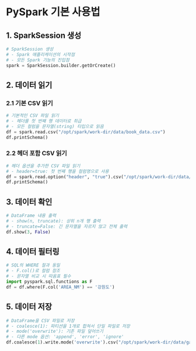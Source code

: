 # PySpark 기본 사용법

## 1. SparkSession 생성
```python
# SparkSession 생성
# - Spark 애플리케이션의 시작점
# - 모든 Spark 기능의 진입점
spark = SparkSession.builder.getOrCreate()
```

## 2. 데이터 읽기

### 2.1 기본 CSV 읽기
```python
# 기본적인 CSV 파일 읽기
# - 헤더를 첫 번째 행 데이터로 취급
# - 모든 컬럼을 문자열(string) 타입으로 읽음
df = spark.read.csv("/opt/spark/work-dir/data/book_data.csv")
df.printSchema()
```

### 2.2 헤더 포함 CSV 읽기
```python
# 헤더 옵션을 추가한 CSV 파일 읽기
# - header=true: 첫 번째 행을 컬럼명으로 사용
df = spark.read.option("header", "true").csv("/opt/spark/work-dir/data/book_data.csv")
df.printSchema()
```

## 3. 데이터 확인
```python
# DataFrame 내용 출력
# - show(n, truncate): 상위 n개 행 출력
# - truncate=False: 긴 문자열을 자르지 않고 전체 출력
df.show(3, False)
```

## 4. 데이터 필터링
```python
# SQL의 WHERE 절과 동일
# - F.col()로 컬럼 참조
# - 문자열 비교 시 따옴표 필수
import pyspark.sql.functions as F
df = df.where(F.col('AREA_NM') == '강원도')
```

## 5. 데이터 저장
```python
# DataFrame을 CSV 파일로 저장
# - coalesce(1): 파티션을 1개로 합쳐서 단일 파일로 저장
# - mode('overwrite'): 기존 파일 덮어쓰기
# - 다른 mode 옵션: 'append', 'error', 'ignore'
df.coalesce(1).write.mode('overwrite').csv("/opt/spark/work-dir/data/gangwon_data.csv")
```
